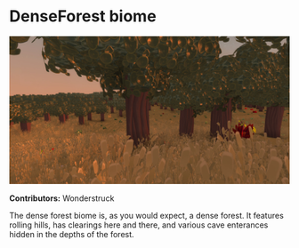 # DenseForest biome

![Hero Image](./screenshot.jpg)

**Contributors:** Wonderstruck

The dense forest biome is, as you would expect, a dense forest.  It features rolling hills, has clearings here and there, and various cave enterances hidden in the depths of the forest.
